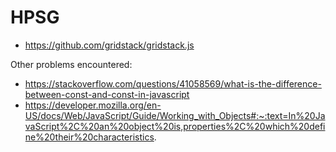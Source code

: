 # HPSG

- https://github.com/gridstack/gridstack.js


Other problems encountered:
- https://stackoverflow.com/questions/41058569/what-is-the-difference-between-const-and-const-in-javascript
- https://developer.mozilla.org/en-US/docs/Web/JavaScript/Guide/Working_with_Objects#:~:text=In%20JavaScript%2C%20an%20object%20is,properties%2C%20which%20define%20their%20characteristics.
